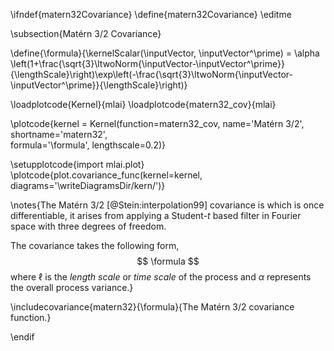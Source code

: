 \ifndef{matern32Covariance}
\define{matern32Covariance}
\editme

\subsection{Matérn 3/2 Covariance}

\define{\formula}{\kernelScalar(\inputVector, \inputVector^\prime) = \alpha \left(1+\frac{\sqrt{3}\ltwoNorm{\inputVector-\inputVector^\prime}}{\lengthScale}\right)\exp\left(-\frac{\sqrt{3}\ltwoNorm{\inputVector-\inputVector^\prime}}{\lengthScale}\right)}

\loadplotcode{Kernel}{mlai}
\loadplotcode{matern32_cov}{mlai}

\plotcode{kernel = Kernel(function=matern32_cov,
                     name='Matérn 3/2',
                     shortname='matern32',					 
                     formula='\formula',
					 lengthscale=0.2)}

\setupplotcode{import mlai.plot}
\plotcode{plot.covariance_func(kernel=kernel, diagrams='\writeDiagramsDir/kern/')}

\notes{The Matérn 3/2 [@Stein:interpolation99] covariance is which is once differentiable, it arises from applying a Student-$t$ based filter in Fourier space with three degrees of freedom. 

The covariance takes the following form,
$$
\formula
$$
where $\ell$ is the *length scale* or *time scale* of the process and $\alpha$ represents the overall process variance.}

\includecovariance{matern32}{\formula}{The Matérn 3/2 covariance function.}


\endif

